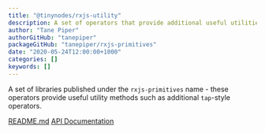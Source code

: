 ```yaml
---
title: "@tinynodes/rxjs-utility"
description: A set of operators that provide additional useful utilities for RxJS
author: "Tane Piper"
authorGitHub: "tanepiper"
packageGitHub: "tanepiper/rxjs-primitives"
date: "2020-05-24T12:00:00+1000"
categories: []
keywords: []
---
```


A set of libraries published under the `rxjs-primitives` name - these operators provide useful utility methods such as
additional `tap`-style operators.

[README.md](https://github.com/tanepiper/rxjs-primitives/blob/master/README.md)
[API Documentation](https://tanepiper.github.io/rxjs-primitives/modules/utility.html)
